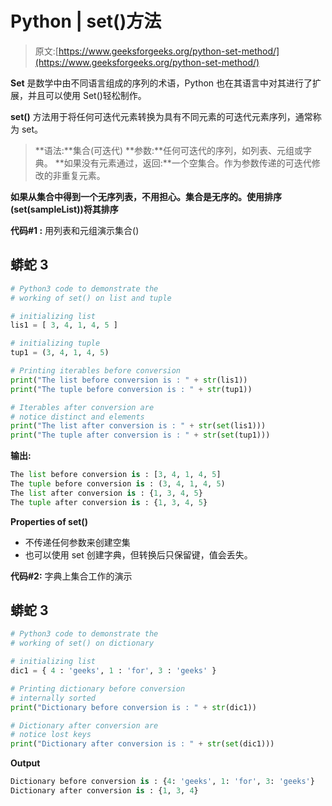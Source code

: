 # Python | set()方法

> 原文:[https://www.geeksforgeeks.org/python-set-method/](https://www.geeksforgeeks.org/python-set-method/)

**Set** 是数学中由不同语言组成的序列的术语，Python 也在其语言中对其进行了扩展，并且可以使用 Set()轻松制作。

**set()** 方法用于将任何可迭代元素转换为具有不同元素的可迭代元素序列，通常称为 set。

> **语法:**集合(可迭代)
> **参数:**任何可迭代的序列，如列表、元组或字典。
> **如果没有元素通过，返回:**一个空集合。作为参数传递的可迭代修改的非重复元素。

**如果从集合中得到一个无序列表，不用担心。集合是无序的。使用排序(set(sampleList))将其排序**

**代码#1 :** 用列表和元组演示集合()

## 蟒蛇 3

```py
# Python3 code to demonstrate the
# working of set() on list and tuple

# initializing list
lis1 = [ 3, 4, 1, 4, 5 ]

# initializing tuple
tup1 = (3, 4, 1, 4, 5)

# Printing iterables before conversion
print("The list before conversion is : " + str(lis1))
print("The tuple before conversion is : " + str(tup1))

# Iterables after conversion are
# notice distinct and elements
print("The list after conversion is : " + str(set(lis1)))
print("The tuple after conversion is : " + str(set(tup1)))
```

**输出:**

```py
The list before conversion is : [3, 4, 1, 4, 5]
The tuple before conversion is : (3, 4, 1, 4, 5)
The list after conversion is : {1, 3, 4, 5}
The tuple after conversion is : {1, 3, 4, 5}
```

**Properties of set()**

*   不传递任何参数来创建空集
*   也可以使用 set 创建字典，但转换后只保留键，值会丢失。

**代码#2:** 字典上集合工作的演示

## 蟒蛇 3

```py
# Python3 code to demonstrate the
# working of set() on dictionary

# initializing list
dic1 = { 4 : 'geeks', 1 : 'for', 3 : 'geeks' }

# Printing dictionary before conversion
# internally sorted
print("Dictionary before conversion is : " + str(dic1))

# Dictionary after conversion are
# notice lost keys
print("Dictionary after conversion is : " + str(set(dic1)))
```

**Output**

```py
Dictionary before conversion is : {4: 'geeks', 1: 'for', 3: 'geeks'}
Dictionary after conversion is : {1, 3, 4}
```